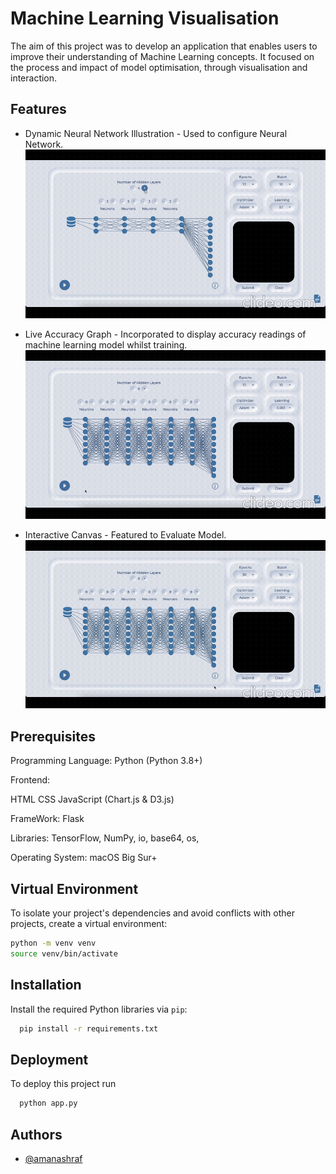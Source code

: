 
# Machine Learning Visualisation

The aim of this project was to develop an application that enables users to improve their understanding of Machine Learning concepts. It focused on the process and impact of model optimisation, through visualisation and interaction. 


## Features

- Dynamic Neural Network Illustration - Used to configure Neural Network.
![alt text](Configuring.gif)


- Live Accuracy Graph - Incorporated to display accuracy readings of machine learning model whilst training. 
![alt text](Training.gif)


- Interactive Canvas - Featured to Evaluate Model. 
![alt text](Evaluating.gif)



## Prerequisites

Programming Language: Python (Python 3.8+)

Frontend:

HTML
CSS
JavaScript (Chart.js & D3.js)

FrameWork:
Flask

Libraries:
TensorFlow,
NumPy,
io,
base64,
os,

Operating System: macOS Big Sur+
## Virtual Environment

To isolate your project's dependencies and avoid conflicts with other projects, create a virtual environment:

```bash
python -m venv venv
source venv/bin/activate
```
## Installation

Install the required Python libraries via `pip`:

```bash
  pip install -r requirements.txt
```
    
## Deployment

To deploy this project run

```bash
  python app.py
```


## Authors

- [@amanashraf](https://www.github.com/)

